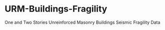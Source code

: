 # URM-Buildings-Fragility
One and Two Stories Unreinforced Masonry Buildings Seismic Fragility Data 
